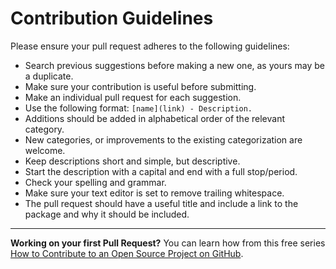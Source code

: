 # Contribution Guidelines

Please ensure your pull request adheres to the following guidelines:

* Search previous suggestions before making a new one, as yours may be a duplicate.
* Make sure your contribution is useful before submitting.
* Make an individual pull request for each suggestion.
* Use the following format: `[name](link) - Description.`
* Additions should be added in alphabetical order of the relevant category.
* New categories, or improvements to the existing categorization are welcome.
* Keep descriptions short and simple, but descriptive.
* Start the description with a capital and end with a full stop/period.
* Check your spelling and grammar.
* Make sure your text editor is set to remove trailing whitespace.
* The pull request should have a useful title and include a link to the package and why it should be included.

---

**Working on your first Pull Request?** You can learn how from this free series [How to Contribute to an Open Source Project on GitHub](https://egghead.io/series/how-to-contribute-to-an-open-source-project-on-github).
